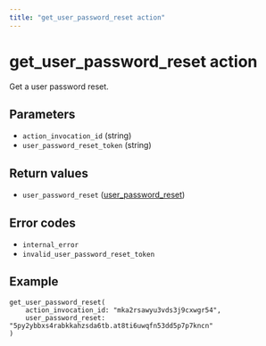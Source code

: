 ```yaml
---
title: "get_user_password_reset action"
---
```


# get_user_password_reset action

Get a user password reset.

## Parameters

-   `action_invocation_id` (string)
-   `user_password_reset_token` (string)

## Return values

-   `user_password_reset` ([user_password_reset](/references/faroe-server-actions/models/user_password_reset))

## Error codes

- `internal_error`
- `invalid_user_password_reset_token`

## Example

```
get_user_password_reset(
    action_invocation_id: "mka2rsawyu3vds3j9cxwgr54",
    user_password_reset: "5py2ybbxs4rabkkahzsda6tb.at8ti6uwqfn53dd5p7p7kncn"
)
```
